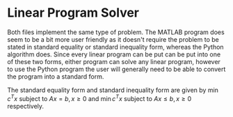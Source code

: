 # Linear Program Solver

Both files implement the same type of problem. The MATLAB program does seem to be a bit more user friendly as it doesn't require the problem to be stated in standard equality or standard inequality form, whereas the Python algorithm does. Since every linear program can be put can be put into one of these two forms, either program can solve any linear program, however to use the Python program the user will generally need to be able to convert the program into a standard form.

The standard equality form and standard inequality form are given by $\min c^T x \text{ subject to } Ax = b, x \geq 0$ and $\min c^T x \text{ subject to } Ax \leq b, x \geq 0$ respectively. 
